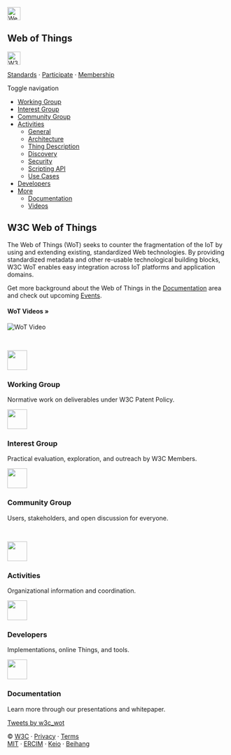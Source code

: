 <a href="https://www.w3.org/WoT/" class="navbar-brand bg-white"><img src="https://www.w3.org/WoT/images/logo-mini-blue.svg" alt="Web of Things" height="30" /></a> [](https://www.w3.org/WoT/)

Web of Things
-------------

<a href="https://www.w3.org/" class="navbar-brand bg-white"><img src="https://www.w3.org/WoT/images/w3c_home_nb-v.svg" alt="W3C" height="30" /></a>

[Standards](https://www.w3.org/standards/) · [Participate](https://www.w3.org/participate/) · [Membership](https://www.w3.org/Consortium/membership)

<span class="sr-only">Toggle navigation</span> <span class="icon-bar"></span> <span class="icon-bar"></span> <span class="icon-bar"></span>

-   [Working Group](https://www.w3.org/WoT/wg/)
-   [Interest Group](https://www.w3.org/WoT/ig/)
-   [Community Group](https://www.w3.org/WoT/cg/)
-   <a href="#" class="dropdown-toggle">Activities<span class="caret"></span></a>
    -   [General](https://www.w3.org/WoT/activities/general/)
    -   [Architecture](https://www.w3.org/WoT/activities/tf-architecture/)
    -   [Thing Description](https://www.w3.org/WoT/activities/tf-td/)
    -   [Discovery](https://www.w3.org/WoT/activities/tf-discovery/)
    -   [Security](https://www.w3.org/WoT/activities/tf-security/)
    -   [Scripting API](https://www.w3.org/WoT/activities/tf-scripting/)
    -   [Use Cases](https://www.w3.org/WoT/activities/tf-usecases/)
-   [Developers](https://www.w3.org/WoT/developers/)
-   <a href="#" class="dropdown-toggle">More<span class="caret"></span></a>
    -   [Documentation](https://www.w3.org/WoT/documentation/)
    -   [Videos](https://www.w3.org/WoT/videos/)

W3C Web of Things
-----------------

The Web of Things (WoT) seeks to counter the fragmentation of the IoT by using and extending existing, standardized Web technologies. By providing standardized metadata and other re-usable technological building blocks, W3C WoT enables easy integration across IoT platforms and application domains.

Get more background about the Web of Things in the [Documentation](documentation/) area and check out upcoming [Events](activities/general/#events).

[](videos/ "WoT videos")

#### WoT Videos »

<img src="https://www.w3.org/WoT/images/video-thumbnail-wot-explainer.png" alt="WoT Video" class="img-responsive" />

 

[](wg/)

<img src="https://image.flaticon.com/icons/svg/489/489906.svg" width="45" />

### Working Group

Normative work on deliverables under W3C Patent Policy.

[](ig/)

<img src="https://image.flaticon.com/icons/svg/149/149432.svg" width="45" />

### Interest Group

Practical evaluation, exploration, and outreach by W3C Members.

[](cg/)

<img src="https://image.flaticon.com/icons/svg/490/490357.svg" width="45" />

### Community Group

Users, stakeholders, and open discussion for everyone.

 

[](activities/general/)

<img src="https://image.flaticon.com/icons/svg/33/33949.svg" width="45" />

### Activities

Organizational information and coordination.

[](developers/)

<img src="https://image.flaticon.com/icons/svg/106/106535.svg" width="45" />

### Developers

Implementations, online Things, and tools.

[](documentation/)

<img src="https://image.flaticon.com/icons/svg/88/88179.svg" width="45" />

### Documentation

Learn more through our presentations and whitepaper.

<a href="https://twitter.com/w3c_wot" class="twitter-timeline">Tweets by w3c_wot</a>

  
  

© [W3C](https://www.w3.org) · [Privacy](https://www.w3.org/Consortium/Legal/privacy-statement) · [Terms](http://www.w3.org/Consortium/Legal/ipr-notice)  
[MIT](https://www.csail.mit.edu) · [ERCIM](https://www.ercim.eu) · [Keio](https://www.keio.ac.jp) · [Beihang](https://ev.buaa.edu.cn)  
